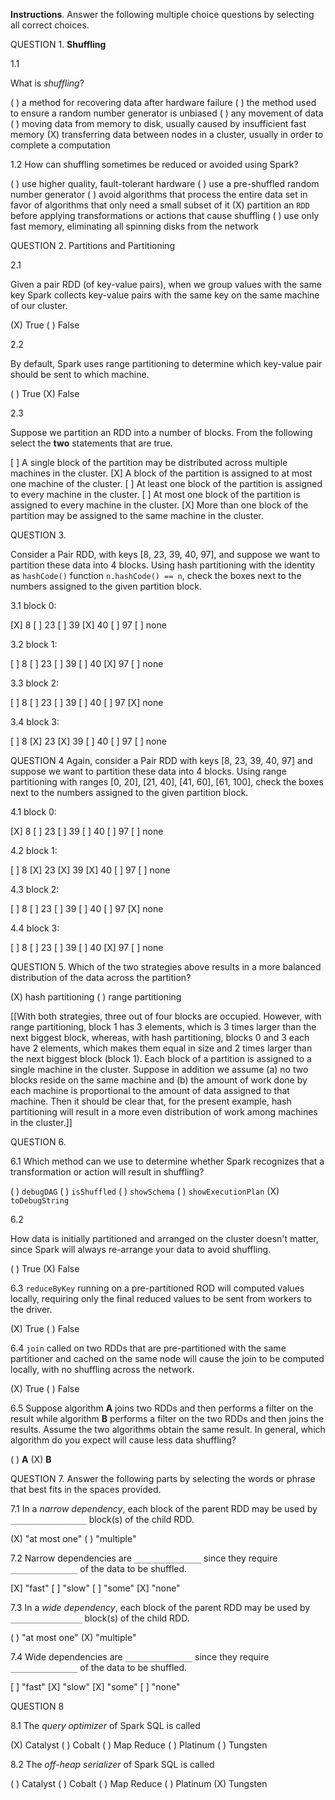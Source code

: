 **Instructions**. Answer the following multiple choice questions by selecting all correct choices.

QUESTION 1. **Shuffling**

1.1 

What is *shuffling*?


( ) a method for recovering data after hardware failure
( ) the method used to ensure a random number generator is unbiased
( ) any movement of data
( ) moving data from memory to disk, usually caused by insufficient fast memory
(X) transferring data between nodes in a cluster, usually in order to complete a computation

1.2 
How can shuffling sometimes be reduced or avoided using Spark?

( ) use higher quality, fault-tolerant hardware
( ) use a pre-shuffled random number generator
( ) avoid algorithms that process the entire data set in favor of algorithms that only need a small subset of it
(X) partition an `RDD` before applying transformations or actions that cause shuffling
( ) use only fast memory, eliminating all spinning disks from the network

QUESTION 2. Partitions and Partitioning

2.1

Given a pair RDD (of key-value pairs), when we group values with the same key Spark collects key-value pairs with the same key on the same machine of our cluster.

(X) True
( ) False

2.2

By default, Spark uses range partitioning to determine which key-value pair should be sent to which machine.

( ) True
(X) False

2.3

Suppose we partition an RDD into a number of blocks.  From the following select the **two** statements that are true.

[ ]  A single block of the partition may be distributed across multiple machines in the cluster.
[X]  A block of the partition is assigned to at most one machine of the cluster.
[ ]  At least one block of the partition is assigned to every machine in the cluster.
[ ]  At most one block of the partition is assigned to every machine in the cluster.
[X]  More than one block of the partition may be assigned to the same machine in the cluster.


QUESTION 3.

Consider a Pair RDD, with keys [8, 23, 39, 40, 97], and suppose we want to partition these data into 4 blocks.
Using hash partitioning with the identity as `hashCode()` function `n.hashCode() == n`, check the boxes next to the numbers assigned to the given partition block.

3.1 block 0:

[X] 8
[ ]  23
[ ]  39
[X]  40
[ ]  97
[ ]  none

3.2 block 1:

[ ]  8
[ ]  23
[ ]  39
[ ]  40
[X]  97
[ ]  none


3.3 block 2:

[ ]  8
[ ]  23
[ ]  39
[ ]  40
[ ]  97
[X]  none

3.4 block 3:

[ ]  8
[X]  23
[X]  39
[ ]  40
[ ]  97
[ ]  none



QUESTION 4
Again, consider a Pair RDD with keys [8, 23, 39, 40, 97] and suppose we want to partition these data into 4 blocks.
Using range partitioning with ranges [0, 20], [21, 40], [41, 60], [61, 100], check the boxes next to the numbers assigned to the given partition block.

4.1 block 0:

[X]  8
[ ]  23
[ ]  39
[ ]  40
[ ]  97
[ ]  none

4.2 block 1:

[ ]  8
[X]  23
[X]  39
[X]  40
[ ]  97
[ ]  none


4.3 block 2:

[ ]  8
[ ]  23
[ ]  39
[ ]  40
[ ]  97
[X]  none


4.4 block 3:

[ ]  8
[ ]  23
[ ]  39
[ ]  40
[X]  97
[ ]  none


QUESTION 5. Which of the two strategies above results in a more balanced distribution of the data across the partition?

(X) hash partitioning
( ) range partitioning

[[With both strategies, three out of four blocks are occupied.  However, with range partitioning, block 1 has 3 elements, which is 3 times larger than the next biggest block, whereas, with hash partitioning, blocks 0 and 3 each have 2 elements, which makes them equal in size and 2 times larger than the next biggest block (block 1).  Each block of a partition is assigned to a single machine in the cluster. Suppose in addition we assume (a) no two blocks reside on the same machine and (b) the amount of work done by each machine is proportional to the amount of data assigned to that machine. Then it should be clear that, for the present example, hash partitioning will result in a more even distribution of work among machines in the cluster.]]

QUESTION 6.

6.1 Which method can we use to determine whether Spark recognizes that a transformation or action will result in shuffling?

( ) `debugDAG`
( ) `isShuffled`
( ) `showSchema`
( ) `showExecutionPlan`
(X) `toDebugString`


6.2

How data is initially partitioned and arranged on the cluster doesn't matter, since Spark will always re-arrange your data to avoid shuffling.

( ) True
(X) False

6.3 `reduceByKey` running on a pre-partitioned ROD will computed values locally, requiring only the final reduced values to be sent from workers to the driver.

(X) True
( ) False

6.4 `join` called on two RDDs that are pre-partitioned with the same partitioner and cached on the same node will cause the join to be computed locally, with no shuffling across the network.

(X) True
( ) False


6.5 Suppose algorithm **A** joins two RDDs and then performs a filter on the result while algorithm **B** performs a filter on the two RDDs and then joins the results.  Assume the two algorithms obtain the same result.  In general, which algorithm do you expect will cause less data shuffling?

( ) **A**
(X) **B**


QUESTION 7. Answer the following parts by selecting the words or phrase that best fits in the spaces provided.

7.1 In a *narrow dependency*, each block of the parent RDD may be used by `_________________` block(s) of the child RDD.

(X) "at most one" 
( ) "multiple"

7.2 Narrow dependencies are `_______________` since they require `_______________` of the data to be shuffled.

[X] "fast"
[ ] "slow" 
[ ] "some" 
[X] "none"


7.3 In a *wide dependency*, each block of the parent RDD may be used by `________________` block(s) of the child RDD.

( ) "at most one" 
(X) "multiple"

7.4 Wide dependencies are `_______________` since they require `_______________` of the data to be shuffled.

[ ] "fast" 
[X] "slow" 
[X] "some" 
[ ] "none"


QUESTION 8

8.1
The *query optimizer* of Spark SQL is called

(X) Catalyst
( ) Cobalt
( ) Map Reduce
( ) Platinum
( ) Tungsten

8.2 The *off-heap serializer* of Spark SQL is called

( ) Catalyst
( ) Cobalt
( ) Map Reduce
( ) Platinum
(X) Tungsten

